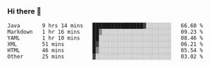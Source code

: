 ### Hi there 👋

<!--
**urzz/urzz** is a ✨ _special_ ✨ repository because its `README.md` (this file) appears on your GitHub profile.

Here are some ideas to get you started:

- 🔭 I’m currently working on ...
- 🌱 I’m currently learning ...
- 👯 I’m looking to collaborate on ...
- 🤔 I’m looking for help with ...
- 💬 Ask me about ...
- 📫 How to reach me: ...
- 😄 Pronouns: ...
- ⚡ Fun fact: ...
-->

<!--START_SECTION:waka-->

```text
Java       9 hrs 14 mins   ████████████████▓░░░░░░░░   66.60 %
Markdown   1 hr 16 mins    ██▒░░░░░░░░░░░░░░░░░░░░░░   09.23 %
YAML       1 hr 10 mins    ██░░░░░░░░░░░░░░░░░░░░░░░   08.46 %
XML        51 mins         █▓░░░░░░░░░░░░░░░░░░░░░░░   06.21 %
HTML       46 mins         █▒░░░░░░░░░░░░░░░░░░░░░░░   05.54 %
Other      25 mins         ▓░░░░░░░░░░░░░░░░░░░░░░░░   03.02 %
```

<!--END_SECTION:waka-->
